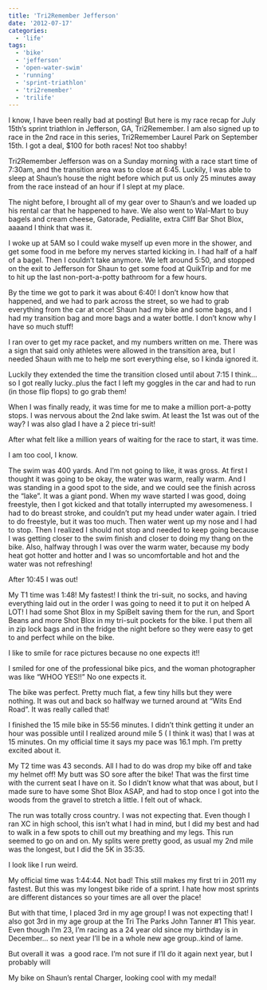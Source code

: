 ```yaml
---
title: 'Tri2Remember Jefferson'
date: '2012-07-17'
categories:
  - 'life'
tags:
  - 'bike'
  - 'jefferson'
  - 'open-water-swim'
  - 'running'
  - 'sprint-triathlon'
  - 'tri2remember'
  - 'trilife'
---
```


I know, I have been really bad at posting! But here is my race recap for July 15th’s sprint triathlon in Jefferson, GA, Tri2Remember. I am also signed up to race in the 2nd race in this series, Tri2Remember Laurel Park on September 15th. I got a deal, $100 for both races! Not too shabby!

Tri2Remember Jefferson was on a Sunday morning with a race start time of 7:30am, and the transition area was to close at 6:45. Luckily, I was able to sleep at Shaun’s house the night before which put us only 25 minutes away from the race instead of an hour if I slept at my place.

The night before, I brought all of my gear over to Shaun’s and we loaded up his rental car that he happened to have. We also went to Wal-Mart to buy bagels and cream cheese, Gatorade, Pedialite, extra Cliff Bar Shot Blox, aaaand I think that was it.

I woke up at 5AM so I could wake myself up even more in the shower, and get some food in me before my nerves started kicking in. I had half of a half of a bagel. Then I couldn’t take anymore. We left around 5:50, and stopped on the exit to Jefferson for Shaun to get some food at QuikTrip and for me to hit up the last non-port-a-potty bathroom for a few hours.

By the time we got to park it was about 6:40! I don’t know how that happened, and we had to park across the street, so we had to grab everything from the car at once! Shaun had my bike and some bags, and I had my transition bag and more bags and a water bottle. I don’t know why I have so much stuff!

I ran over to get my race packet, and my numbers written on me. There was a sign that said only athletes were allowed in the transition area, but I needed Shaun with me to help me sort everything else, so I kinda ignored it.

Luckily they extended the time the transition closed until about 7:15 I think…so I got really lucky..plus the fact I left my goggles in the car and had to run (in those flip flops) to go grab them!

When I was finally ready, it was time for me to make a million port-a-potty stops. I was nervous about the 2nd lake swim. At least the 1st was out of the way? I was also glad I have a 2 piece tri-suit!

After what felt like a million years of waiting for the race to start, it was time.

I am too cool, I know.

The swim was 400 yards. And I’m not going to like, it was gross. At first I thought it was going to be okay, the water was warm, really warm. And I was standing in a good spot to the side, and we could see the finish across the “lake”. It was a giant pond. When my wave started I was good, doing freestyle, then I got kicked and that totally interrupted my awesomeness. I had to do breast stroke, and couldn’t put my head under water again. I tried to do freestyle, but it was too much. Then water went up my nose and I had to stop. Then I realized I should not stop and needed to keep going because I was getting closer to the swim finish and closer to doing my thang on the bike. Also, halfway through I was over the warm water, because my body heat got hotter and hotter and I was so uncomfortable and hot and the water was not refreshing!

After 10:45 I was out!



My T1 time was 1:48! My fastest! I think the tri-suit, no socks, and having everything laid out in the order I was going to need it to put it on helped A LOT! I had some Shot Blox in my SpiBelt saving them for the run, and Sport Beans and more Shot Blox in my tri-suit pockets for the bike. I put them all in zip lock bags and in the fridge the night before so they were easy to get to and perfect while on the bike.



I like to smile for race pictures because no one expects it!!



I smiled for one of the professional bike pics, and the woman photographer was like “WHOO YES!!” No one expects it.

The bike was perfect. Pretty much flat, a few tiny hills but they were nothing. It was out and back so halfway we turned around at “Wits End Road”. It was really called that!

I finished the 15 mile bike in 55:56 minutes. I didn’t think getting it under an hour was possible until I realized around mile 5 ( I think it was) that I was at 15 minutes. On my official time it says my pace was 16.1 mph. I’m pretty excited about it.

My T2 time was 43 seconds. All I had to do was drop my bike off and take my helmet off! My butt was SO sore after the bike! That was the first time with the current seat I have on it. So I didn’t know what that was about, but I made sure to have some Shot Blox ASAP, and had to stop once I got into the woods from the gravel to stretch a little. I felt out of whack.

The run was totally cross country. I was not expecting that. Even though I ran XC in high school, this isn’t what I had in mind, but I did my best and had to walk in a few spots to chill out my breathing and my legs. This run seemed to go on and on. My splits were pretty good, as usual my 2nd mile was the longest, but I did the 5K in 35:35.

I look like I run weird.

My official time was 1:44:44. Not bad! This still makes my first tri in 2011 my fastest. But this was my longest bike ride of a sprint. I hate how most sprints are different distances so your times are all over the place!

But with that time, I placed 3rd in my age group! I was not expecting that! I also got 3rd in my age group at the Tri The Parks John Tanner #1 This year. Even though I’m 23, I’m racing as a 24 year old since my birthday is in December… so next year I’ll be in a whole new age group..kind of lame.

But overall it was  a good race. I’m not sure if I’ll do it again next year, but I probably will

My bike on Shaun’s rental Charger, looking cool with my medal!
